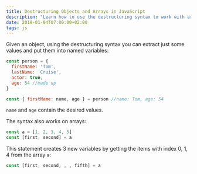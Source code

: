 ```yaml
---
title: Destructuring Objects and Arrays in JavaScript
description: "Learn how to use the destructuring syntax to work with arrays and objects in JavaScript"
date: 2019-01-04T07:00:00+02:00
tags: js
---
```


Given an object, using the destructuring syntax you can extract just some values and put them into named variables:

```js
const person = {
  firstName: 'Tom',
  lastName: 'Cruise',
  actor: true,
  age: 54 //made up
}

const { firstName: name, age } = person //name: Tom, age: 54
```

`name` and `age` contain the desired values.

The syntax also works on arrays:

```js
const a = [1, 2, 3, 4, 5]
const [first, second] = a
```

This statement creates 3 new variables by getting the items with index 0, 1, 4 from the array `a`:

```js
const [first, second, , , fifth] = a
```
